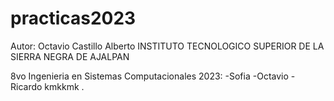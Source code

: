 # practicas2023


Autor: Octavio Castillo Alberto 
INSTITUTO TECNOLOGICO SUPERIOR DE LA SIERRA NEGRA DE AJALPAN

8vo Ingenieria en Sistemas Computacionales 2023:
-Sofia
-Octavio
-Ricardo
kmkkmk
.